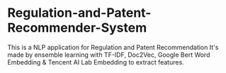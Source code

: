 # Regulation-and-Patent-Recommender-System
This is a NLP application for Regulation and Patent Recommendation
It's made by ensemble learning with TF-IDF, Doc2Vec, Google Bert Word Embedding & Tencent AI Lab Embedding to extract features.
